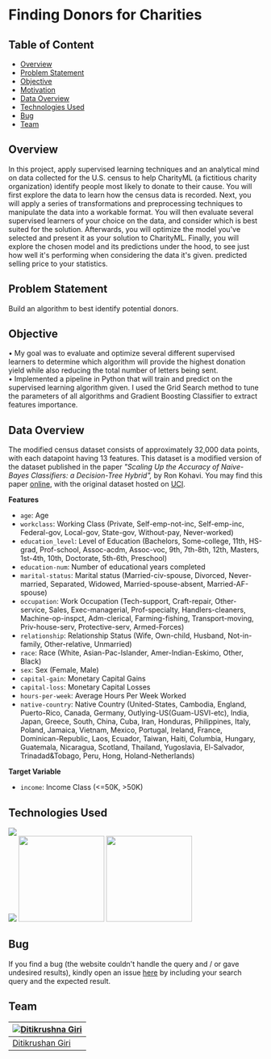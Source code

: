 

# Finding Donors for Charities 
## Table of Content
  * [Overview](#overview)
  * [Problem Statement](#problem-statement)
  * [Objective](#objective) 
  *  [Motivation](#motivation)
  * [Data Overview](#data-overview) 
  * [Technologies Used](#technologies-used)
  * [Bug ](#bug)
  * [Team](#team)

## Overview
In this project, apply supervised learning techniques and an analytical mind on data collected for the U.S. census to help CharityML (a fictitious charity organization) identify people most likely to donate to their cause. You will first explore the data to learn how the census data is recorded. Next, you will apply a series of transformations and preprocessing techniques to manipulate the data into a workable format. You will then evaluate several supervised learners of your choice on the data, and consider which is best suited for the solution. Afterwards, you will optimize the model you've selected and present it as your solution to CharityML. Finally, you will explore the chosen model and its predictions under the hood, to see just how well it's performing when considering the data it's given. predicted selling price to your statistics. 

## Problem Statement 
Build an algorithm to best identify potential donors.

## Objective 
• My goal was to evaluate and optimize several different supervised learners to determine which algorithm will provide the highest donation yield while also reducing the total number of letters being sent.  
• Implemented a pipeline in Python that will train and predict on the supervised learning algorithm given. I used the Grid Search method to tune the parameters of all algorithms and Gradient Boosting Classifier to extract features importance. 

## Data Overview 
The modified census dataset consists of approximately 32,000 data points, with each datapoint having 13 features. This dataset is a modified version of the dataset published in the paper  _"Scaling Up the Accuracy of Naive-Bayes Classifiers: a Decision-Tree Hybrid",_  by Ron Kohavi. You may find this paper  [online](https://www.aaai.org/Papers/KDD/1996/KDD96-033.pdf), with the original dataset hosted on  [UCI](https://archive.ics.uci.edu/ml/datasets/Census+Income).

**Features**

-   `age`: Age
-   `workclass`: Working Class (Private, Self-emp-not-inc, Self-emp-inc, Federal-gov, Local-gov, State-gov, Without-pay, Never-worked)
-   `education_level`: Level of Education (Bachelors, Some-college, 11th, HS-grad, Prof-school, Assoc-acdm, Assoc-voc, 9th, 7th-8th, 12th, Masters, 1st-4th, 10th, Doctorate, 5th-6th, Preschool)
-   `education-num`: Number of educational years completed
-   `marital-status`: Marital status (Married-civ-spouse, Divorced, Never-married, Separated, Widowed, Married-spouse-absent, Married-AF-spouse)
-   `occupation`: Work Occupation (Tech-support, Craft-repair, Other-service, Sales, Exec-managerial, Prof-specialty, Handlers-cleaners, Machine-op-inspct, Adm-clerical, Farming-fishing, Transport-moving, Priv-house-serv, Protective-serv, Armed-Forces)
-   `relationship`: Relationship Status (Wife, Own-child, Husband, Not-in-family, Other-relative, Unmarried)
-   `race`: Race (White, Asian-Pac-Islander, Amer-Indian-Eskimo, Other, Black)
-   `sex`: Sex (Female, Male)
-   `capital-gain`: Monetary Capital Gains
-   `capital-loss`: Monetary Capital Losses
-   `hours-per-week`: Average Hours Per Week Worked
-   `native-country`: Native Country (United-States, Cambodia, England, Puerto-Rico, Canada, Germany, Outlying-US(Guam-USVI-etc), India, Japan, Greece, South, China, Cuba, Iran, Honduras, Philippines, Italy, Poland, Jamaica, Vietnam, Mexico, Portugal, Ireland, France, Dominican-Republic, Laos, Ecuador, Taiwan, Haiti, Columbia, Hungary, Guatemala, Nicaragua, Scotland, Thailand, Yugoslavia, El-Salvador, Trinadad&Tobago, Peru, Hong, Holand-Netherlands)

**Target Variable**

-   `income`: Income Class (<=50K, >50K)

## Technologies Used 
![](https://forthebadge.com/images/badges/made-with-python.svg)<br/>
[<img target="_blank" src="https://github.com/scikit-learn/scikit-learn/blob/master/doc/logos/scikit-learn-logo-small.png">](https://github.com/scikit-learn/)
<img target="_blank" src="https://github.com/ditikrushna/End-to-End-Diabetes-Prediction-Application-Using-Machine-Learning/blob/master/Resource/numpy.png" width=170>
<img target="_blank" src="https://github.com/ditikrushna/End-to-End-Diabetes-Prediction-Application-Using-Machine-Learning/blob/master/Resource/pandas.jpeg" width=170>

## Bug 
If you find a bug (the website couldn't handle the query and / or gave undesired results), kindly open an issue [here](https://github.com/ditikrushna/FINDING-DONORS-FOR-CHARITIES/issues/new) by including your search query and the expected result.



## Team  
[![Ditikrushna Giri](https://ditikrushna.me/images/diti.jpg)](https://ditikrushna.me/) |
-|
[Ditikrushan Giri](https://ditikrushna.me/) |)
